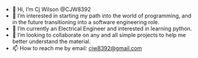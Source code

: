 - 👋 Hi, I’m Cj Wilson @CJW8392
- 👀 I’m interested in starting my path into the world of programming, and in the future transitioning into a software engineering role.
- 🌱 I’m currently an Electrical Engineer and interested in learning python.
- 💞️ I’m looking to collaborate on any and all simple projects to help me better understand the material.
- 📫 How to reach me by email: cjw8392@gmail.com

<!---
CJW8392/CJW8392 is a ✨ special ✨ repository because its `README.md` (this file) appears on your GitHub profile.
You can click the Preview link to take a look at your changes.
--->
